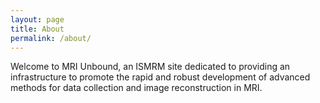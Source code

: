 ```yaml
---
layout: page
title: About
permalink: /about/
---
```


Welcome to MRI Unbound, an ISMRM site dedicated to providing an infrastructure to promote the rapid and robust development of advanced methods for data collection and image reconstruction in MRI.
